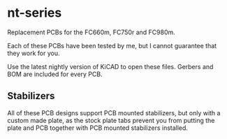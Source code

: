 # nt-series
Replacement PCBs for the FC660m, FC750r and FC980m.

Each of these PCBs have been tested by me, but I cannot guarantee that they work for you.

Use the latest nightly version of KiCAD to open these files. Gerbers and BOM are included for every PCB.

## Stabilizers
All of these PCB designs support PCB mounted stabilizers, but only with a custom made plate, as the stock plate tabs prevent you from putting the plate and PCB together with PCB mounted stabilizers installed.
